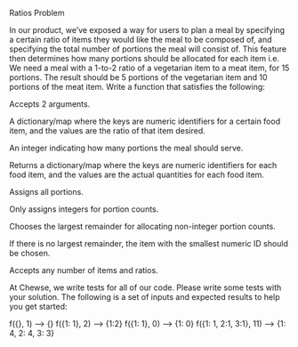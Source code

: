 Ratios Problem

In our product, we’ve exposed a way for users to plan a meal by specifying a certain ratio of items they would like the meal to be composed of, and specifying the total number of portions the meal will consist of. This feature then determines how many portions should be allocated for each item i.e. We need a meal with a 1-to-2 ratio of a vegetarian item to a meat item, for 15 portions. The result should be 5 portions of the vegetarian item and 10 portions of the meat item.
Write a function that satisfies the following:

Accepts 2 arguments.

A dictionary/map where the keys are numeric identifiers for a certain food item, and the values are the ratio of that item desired.

An integer indicating how many portions the meal should serve.

Returns a dictionary/map where the keys are numeric identifiers for each food item, and the values are the actual quantities for each food item.

Assigns all portions.

Only assigns integers for portion counts.

Chooses the largest remainder for allocating non-integer portion counts.

If there is no largest remainder, the item with the smallest numeric ID should be chosen.

Accepts any number of items and ratios.

At Chewse, we write tests for all of our code. Please write some tests with your solution. The following is a set of inputs and expected results to help you get started:

f({}, 1) —> {}
f({1: 1}, 2) —> {1:2}
f({1: 1}, 0) —> {1: 0}
f({1: 1, 2:1, 3:1},  11) —> {1: 4, 2: 4, 3: 3}
